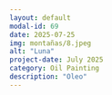 ```yaml
---
layout: default
modal-id: 69
date: 2025-07-25
img: montañas/8.jpeg
alt: "Luna"
project-date: July 2025
category: Oil Painting
description: "Oleo"
---
```

